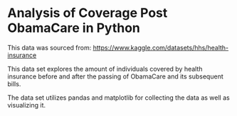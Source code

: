 # Analysis of Coverage Post ObamaCare in Python
This data was sourced from:  https://www.kaggle.com/datasets/hhs/health-insurance

This data set explores the amount of individuals covered by health insurance before and after the passing of ObamaCare and its subsequent bills.

The data set utilizes pandas and matplotlib for collecting the data as well as visualizing it.
